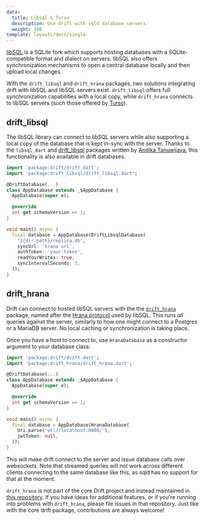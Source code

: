 ```yaml
---
data:
  title: Libsql & Turso
  description: Use drift with sqld database servers.
  weight: 100
template: layouts/docs/single
---
```


[libSQL](https://turso.tech/libsql) is a SQLite fork which supports hosting
databases with a SQLite-compatible format and dialect on servers.
libSQL also offers synchronization mechanisms to open a central database locally
and then upload local changes.

With the `drift_libsql` and `drift_hrana` packages, two solutions integrating drift
with libSQL and libSQL servers exist.
`drift_libsql` offers full synchronization capabilities with a local copy, while `drift_hrana`
connects to libSQL servers (such those offered by [Turso](https://turso.tech/)).

## drift_libsql

The libSQL library can connect to libSQL servers while also supporting a local copy of the database
that is kept in-sync with the server.
Thanks to the `libsql_dart` and [drift_libsql](https://pub.dev/packages/drift_libsql) packages written
by [Andika Tanuwijaya](https://github.com/dikatok), this functionality is also available in drift databases.

```dart
import 'package:drift/drift.dart';
import 'package:drift_libsql/drift_libsql.dart';

@DriftDatabase(...)
class AppDatabase extends _$AppDatabase {
  AppDatabase(super.e);

  @override
  int get schemaVersion => 1;
}

void main() async {
  final database = AppDatabase(DriftLibsqlDatabase(
    "${dir.path}/replica.db",
    syncUrl: 'hrana url',
    authToken: 'your-token',
    readYourWrites: true,
    syncIntervalSeconds: 3,
  ));
}
```

## drift_hrana

Drift can connect to hosted libSQL servers with the the [`drift_hrana`](https://pub.dev/packages/drift_hrana)
package, named after the [Hrana protocol](https://github.com/tursodatabase/libsql/blob/main/docs/HRANA_3_SPEC.md)
used by libSQL.
This runs _all_ queries against the server, similarly to how one might connect to a Postgres
or a MariaDB server. No local caching or synchronization is taking place.

Once you have a host to connect to, use `HranaDatabase` as a constructor argument
to your database class:

```dart
import 'package:drift/drift.dart';
import 'package:drift_hrana/drift_hrana.dart';

@DriftDatabase(...)
class AppDatabase extends _$AppDatabase {
  AppDatabase(super.e);

  @override
  int get schemaVersion => 1;
}

void main() async {
  final database = AppDatabase(HranaDatabase(
    Uri.parse('ws://localhost:8080/'),
    jwtToken: null,
  ));
}
```

This will make drift connect to the server and issue database calls over websockets.
Note that streamed queries will not work across different clients connecting to the
same database like this, as sqld has no support for that at the moment.

`drift_hrana` is not part of the core Drift project and instead maintained in
[this repository](https://github.com/simolus3/hrana.dart). If you have ideas for
additional features, or if you're running into problems with `drift_hrana`, please
file issues in that repository.
Just like with the core drift package, contributions are always welcome!
